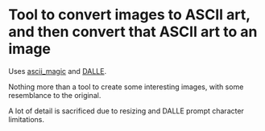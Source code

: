 # Tool to convert images to ASCII art, and then convert that ASCII art to an image

Uses [ascii_magic](https://github.com/LeandroBarone/python-ascii_magic) and [DALLE](https://openai.com/).

Nothing more than a tool to create some interesting images, with some resemblance to the original.

A lot of detail is sacrificed due to resizing and DALLE prompt character limitations.